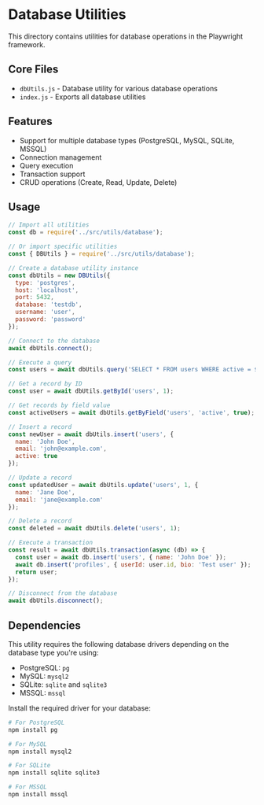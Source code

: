 <!-- Source: /Users/mzahirudeen/playwright-framework/src/utils/database/README.md -->

# Database Utilities

This directory contains utilities for database operations in the Playwright framework.

## Core Files

- `dbUtils.js` - Database utility for various database operations
- `index.js` - Exports all database utilities

## Features

- Support for multiple database types (PostgreSQL, MySQL, SQLite, MSSQL)
- Connection management
- Query execution
- Transaction support
- CRUD operations (Create, Read, Update, Delete)

## Usage

```javascript
// Import all utilities
const db = require('../src/utils/database');

// Or import specific utilities
const { DBUtils } = require('../src/utils/database');

// Create a database utility instance
const dbUtils = new DBUtils({
  type: 'postgres',
  host: 'localhost',
  port: 5432,
  database: 'testdb',
  username: 'user',
  password: 'password'
});

// Connect to the database
await dbUtils.connect();

// Execute a query
const users = await dbUtils.query('SELECT * FROM users WHERE active = $1', [true]);

// Get a record by ID
const user = await dbUtils.getById('users', 1);

// Get records by field value
const activeUsers = await dbUtils.getByField('users', 'active', true);

// Insert a record
const newUser = await dbUtils.insert('users', {
  name: 'John Doe',
  email: 'john@example.com',
  active: true
});

// Update a record
const updatedUser = await dbUtils.update('users', 1, {
  name: 'Jane Doe',
  email: 'jane@example.com'
});

// Delete a record
const deleted = await dbUtils.delete('users', 1);

// Execute a transaction
const result = await dbUtils.transaction(async (db) => {
  const user = await db.insert('users', { name: 'John Doe' });
  await db.insert('profiles', { userId: user.id, bio: 'Test user' });
  return user;
});

// Disconnect from the database
await dbUtils.disconnect();
```

## Dependencies

This utility requires the following database drivers depending on the database type you're using:

- PostgreSQL: `pg`
- MySQL: `mysql2`
- SQLite: `sqlite` and `sqlite3`
- MSSQL: `mssql`

Install the required driver for your database:

```bash
# For PostgreSQL
npm install pg

# For MySQL
npm install mysql2

# For SQLite
npm install sqlite sqlite3

# For MSSQL
npm install mssql
```